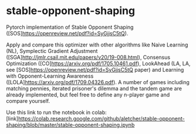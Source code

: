 # stable-opponent-shaping
Pytorch implementation of Stable Opponent Shaping ([SOS]https://openreview.net/pdf?id=SyGjjsC5tQ).

Apply and compare this optimizer with other algorithms like Naive Learning (NL), Symplectic Gradient Adjustment ([SGA]http://jmlr.csail.mit.edu/papers/v20/19-008.html), Consensus Optimization ([CO]https://arxiv.org/pdf/1705.10461.pdf), LookAhead (LA, LA, see [SOS]https://openreview.net/pdf?id=SyGjjsC5tQ paper) and Learning with Opponent-Learning Awareness ([LOLA]https://arxiv.org/pdf/1709.04326.pdf). A number of games including matching pennies, iterated prisoner's dilemma and the tandem game are already implemented, but feel free to define any n-player game and compare yourself.

Use this link to run the notebook in colab: [link]https://colab.research.google.com/github/aletcher/stable-opponent-shaping/blob/master/stable-opponent-shaping.ipynb
